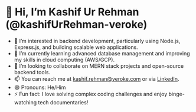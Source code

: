 # 👋 Hi, I’m Kashif Ur Rehman (@kashifUrRehman-veroke)
- 👀 I’m interested in backend development, particularly using Node.js, Express.js, and building scalable web applications.
- 🌱 I’m currently learning advanced database management and improving my skills in cloud computing (AWS/GCP).
- 💞️ I’m looking to collaborate on MERN stack projects and open-source backend tools.
- 📫 You can reach me at kashif.rehman@veroke.com or via [LinkedIn](https://www.linkedin.com/in/kashif-ur-rehman-39238b244/).
- 😄 Pronouns: He/Him
- ⚡ Fun fact: I love solving complex coding challenges and enjoy binge-watching tech documentaries!
